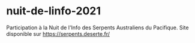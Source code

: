 # nuit-de-linfo-2021
Participation à la Nuit de l'Info des Serpents Australiens du Pacifique.
Site disponible sur https://serpents.deserte.fr/
